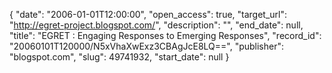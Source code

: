 {
  "date": "2006-01-01T12:00:00", 
  "open_access": true, 
  "target_url": "http://egret-project.blogspot.com/", 
  "description": "", 
  "end_date": null, 
  "title": "EGRET : Engaging Responses to Emerging Responses", 
  "record_id": "20060101T120000/N5xVhaXwExz3CBAgJcE8LQ==", 
  "publisher": "blogspot.com", 
  "slug": 49741932, 
  "start_date": null
}

